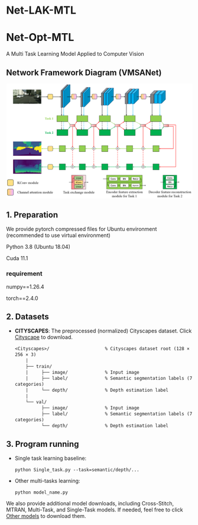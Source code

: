 # Net-LAK-MTL
# Net-Opt-MTL
A Multi Task Learning Model Applied to Computer Vision
## Network Framework Diagram (VMSANet)

<p align="center">
  <img src="./LAKNet.png" width="700"/>
</p>

## 1. Preparation
We provide pytorch compressed files for Ubuntu environment (recommended to use virtual environment)

Python 3.8 (Ubuntu 18.04)

Cuda  11.1

### requirement

numpy==1.26.4

torch==2.4.0

## 2. Datasets

* **CITYSCAPES**: The preprocessed (normalized) Cityscapes dataset. Click [Cityscape](https://www.dropbox.com/scl/fi/wfmmk8tjn631723e0ycwm/Cityscapes.zip?rlkey=eyjw0vg9l48yvg77g0hm69y7z&st=y40g2ivx&dl=0) to download.
  ```
  <Cityscapes>/                     % Cityscapes dataset root (128 × 256 × 3)
      |
      ├── train/
      |     ├── image/              % Input image
      |     ├── label/              % Semantic segmentation labels (7 categories)
      |     └── depth/              % Depth estimation label
      |
      └── val/
            ├── image/              % Input image
            ├── label/              % Semantic segmentation labels (7 categories)
            └── depth/              % Depth estimation label
  ```


## 3. Program running

- Single task learning baseline:
  ```
  python Single_task.py --task=semantic/depth/...
  ```
  
- Other multi-tasks learning:
  ```
  python model_name.py
  ```
We also provide additional model downloads, including Cross-Stitch, MTRAN, Multi-Task, and Single-Task models. If needed, feel free to click [Other models](https://www.dropbox.com/scl/fi/y5je8fgfh3eq2gblbav84/Other_models.zip?rlkey=mhxmfqda6vuza3j22rxv2ngls&st=lima94gl&dl=0) to download them.
